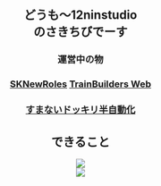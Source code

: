 <div align="center">
  <h2>どうも〜12ninstudio<br>のさきちびでーす</h2>
  <h3>運営中の物</h3>
  <h3>
    <a href="https://github.com/sakitibi/Minecraft-Werewolf_Quest-Mods-SKNewRoles">SKNewRoles</a>
    <a href="https://github.com/sakitibi/TrainBuildersWeb">TrainBuilders Web</a>
  </h3>
  <h3>
    <a href="https://github.com/sakitibi/auto-sumanai-dokkiri">すまないドッキリ半自動化</a>
  </h3>
</div>
<div align="center">
  <h2>できること</h2>
    <a href="https://skillicons.dev">
      <img src="https://skillicons.dev/icons?i=html,css,js,ts,electron,cs,cpp,kotlin">
      <br>
      <img src="https://skillicons.dev/icons?i=vscode,visualstudio,dotnet,unity">
    </a>
</div>
